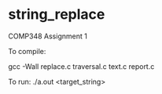  # string_replace
COMP348 Assignment 1

To compile:

gcc -Wall replace.c traversal.c text.c report.c

To run:
./a.out <target_string>
